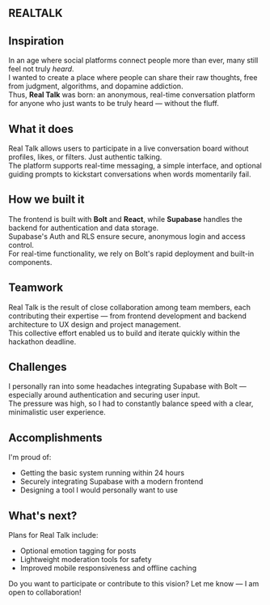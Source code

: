 ## **REALTALK**

## Inspiration  
In an age where social platforms connect people more than ever, many still feel not truly *heard*.  
I wanted to create a place where people can share their raw thoughts, free from judgment, algorithms, and dopamine addiction.  
Thus, **Real Talk** was born: an anonymous, real-time conversation platform for anyone who just wants to be truly heard — without the fluff.

## What it does  
Real Talk allows users to participate in a live conversation board without profiles, likes, or filters. Just authentic talking.  
The platform supports real-time messaging, a simple interface, and optional guiding prompts to kickstart conversations when words momentarily fail.

## How we built it  
The frontend is built with **Bolt** and **React**, while **Supabase** handles the backend for authentication and data storage.  
Supabase's Auth and RLS ensure secure, anonymous login and access control.  
For real-time functionality, we rely on Bolt's rapid deployment and built-in components.

## Teamwork  
Real Talk is the result of close collaboration among team members, each contributing their expertise — from frontend development and backend architecture to UX design and project management.  
This collective effort enabled us to build and iterate quickly within the hackathon deadline.

## Challenges  
I personally ran into some headaches integrating Supabase with Bolt — especially around authentication and securing user input.  
The pressure was high, so I had to constantly balance speed with a clear, minimalistic user experience.

## Accomplishments  
I'm proud of:  
- Getting the basic system running within 24 hours  
- Securely integrating Supabase with a modern frontend  
- Designing a tool I would personally want to use

## What's next?  
Plans for Real Talk include:  
- Optional emotion tagging for posts  
- Lightweight moderation tools for safety  
- Improved mobile responsiveness and offline caching

Do you want to participate or contribute to this vision? Let me know — I am open to collaboration!
